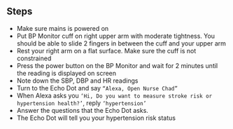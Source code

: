 ## Steps
* Make sure mains is powered on
* Put BP Monitor cuff on right upper arm with moderate tightness.
You should be able to slide 2 fingers in between the cuff and your upper arm
* Rest your right arm on a flat surface. Make sure the cuff is not constrained
* Press the power button on the BP Monitor and wait for 2 minutes until the reading is displayed on screen
* Note down the SBP, DBP and HR readings
* Turn to the Echo Dot and say `“Alexa, Open Nurse Chad”`
* When Alexa asks you `‘Hi, Do you want to measure stroke risk or hypertension health?’`, reply `‘hypertension’`
* Answer the questions that the Echo Dot asks.
* The Echo Dot will tell you your hypertension risk status
